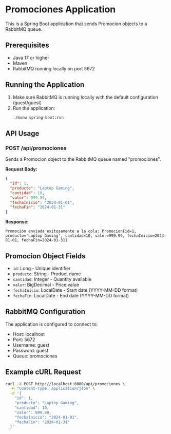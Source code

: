 # Promociones Application

This is a Spring Boot application that sends Promocion objects to a RabbitMQ queue.

## Prerequisites

- Java 17 or higher
- Maven
- RabbitMQ running locally on port 5672

## Running the Application

1. Make sure RabbitMQ is running locally with the default configuration (guest/guest)
2. Run the application:
   ```bash
   ./mvnw spring-boot:run
   ```

## API Usage

### POST /api/promociones

Sends a Promocion object to the RabbitMQ queue named "promociones".

**Request Body:**
```json
{
  "id": 1,
  "producto": "Laptop Gaming",
  "cantidad": 10,
  "valor": 999.99,
  "fechaInicio": "2024-01-01",
  "fechaFin": "2024-01-31"
}
```

**Response:**
```
Promoción enviada exitosamente a la cola: Promocion{id=1, producto='Laptop Gaming', cantidad=10, valor=999.99, fechaInicio=2024-01-01, fechaFin=2024-01-31}
```

## Promocion Object Fields

- `id`: Long - Unique identifier
- `producto`: String - Product name
- `cantidad`: Integer - Quantity available
- `valor`: BigDecimal - Price value
- `fechaInicio`: LocalDate - Start date (YYYY-MM-DD format)
- `fechaFin`: LocalDate - End date (YYYY-MM-DD format)

## RabbitMQ Configuration

The application is configured to connect to:
- Host: localhost
- Port: 5672
- Username: guest
- Password: guest
- Queue: promociones

## Example cURL Request

```bash
curl -X POST http://localhost:8080/api/promociones \
  -H "Content-Type: application/json" \
  -d '{
    "id": 1,
    "producto": "Laptop Gaming",
    "cantidad": 10,
    "valor": 999.99,
    "fechaInicio": "2024-01-01",
    "fechaFin": "2024-01-31"
  }'
``` 